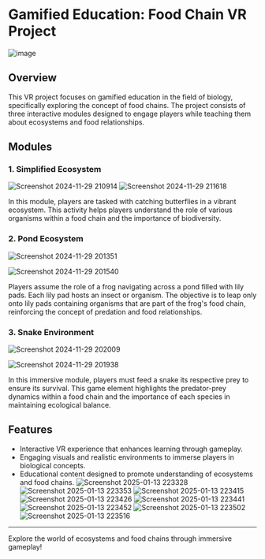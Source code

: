# Gamified Education: Food Chain VR Project
![image](https://github.com/user-attachments/assets/86b77de2-b132-4215-a544-477686a1ca4c)



## Overview
This VR project focuses on gamified education in the field of biology, specifically exploring the concept of food chains. The project consists of three interactive modules designed to engage players while teaching them about ecosystems and food relationships.

## Modules

### 1. Simplified Ecosystem
![Screenshot 2024-11-29 210914](https://github.com/user-attachments/assets/441d9f4c-d54f-400d-be8b-ff733ac57b38)
![Screenshot 2024-11-29 211618](https://github.com/user-attachments/assets/a29d559a-e98b-476d-9618-9dc2eceb7b08)


In this module, players are tasked with catching butterflies in a vibrant ecosystem. This activity helps players understand the role of various organisms within a food chain and the importance of biodiversity.

### 2. Pond Ecosystem
![Screenshot 2024-11-29 201351](https://github.com/user-attachments/assets/fbb626f7-3072-4f52-b9c8-d533e80ba46b)

![Screenshot 2024-11-29 201540](https://github.com/user-attachments/assets/92015d41-5ad3-4bac-9f5a-8de879c9c84a)

Players assume the role of a frog navigating across a pond filled with lily pads. Each lily pad hosts an insect or organism. The objective is to leap only onto lily pads containing organisms that are part of the frog's food chain, reinforcing the concept of predation and food relationships.

### 3. Snake Environment
![Screenshot 2024-11-29 202009](https://github.com/user-attachments/assets/9991a146-76d1-4531-88ae-1b1e05f0254c)

![Screenshot 2024-11-29 201938](https://github.com/user-attachments/assets/f7cef0c8-bfbb-48e1-bf57-23b9fac5c575)

In this immersive module, players must feed a snake its respective prey to ensure its survival. This game element highlights the predator-prey dynamics within a food chain and the importance of each species in maintaining ecological balance.

## Features
- Interactive VR experience that enhances learning through gameplay.
- Engaging visuals and realistic environments to immerse players in biological concepts.
- Educational content designed to promote understanding of ecosystems and food chains.
![Screenshot 2025-01-13 223328](https://github.com/user-attachments/assets/58bb3295-4703-426b-8aa4-44a51b20831f)
![Screenshot 2025-01-13 223353](https://github.com/user-attachments/assets/0a8771a7-1a21-40b0-89a4-e5be830c381d)
![Screenshot 2025-01-13 223415](https://github.com/user-attachments/assets/a65bae65-e1de-4e99-96e8-5e77e855ca83)
![Screenshot 2025-01-13 223426](https://github.com/user-attachments/assets/328ef41e-d917-4a53-96ae-a5c0df3d0c77)
![Screenshot 2025-01-13 223441](https://github.com/user-attachments/assets/ed0309a9-259a-45cc-a0b6-9920f21a05c2)
![Screenshot 2025-01-13 223452](https://github.com/user-attachments/assets/ed346b98-73b7-4a26-a3ec-c19718e3abdf)
![Screenshot 2025-01-13 223502](https://github.com/user-attachments/assets/bc9c87b4-e964-4dcf-a843-72d64b196b6c)
![Screenshot 2025-01-13 223516](https://github.com/user-attachments/assets/4d5877d3-9ca3-42dd-bf6b-e6583339628d)




---

Explore the world of ecosystems and food chains through immersive gameplay!
